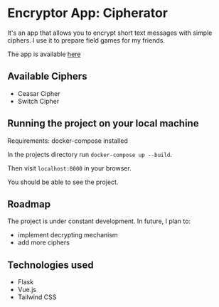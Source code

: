 # Encryptor App: Cipherator

It's an app that allows you to encrypt short text messages with simple ciphers. I use it to prepare field games for my friends.

The app is available [here](https://cipherator.herokuapp.com)

## Available Ciphers

- Ceasar Cipher
- Switch Cipher

## Running the project on your local machine

Requirements: docker-compose installed

In the projects directory run `docker-compose up --build`. 

Then visit `localhost:8000` in your browser.

You should be able to see the project.

## Roadmap
The project is under constant development. In future, I plan to:

- implement decrypting mechanism
- add more ciphers

## Technologies used
- Flask
- Vue.js
- Tailwind CSS
